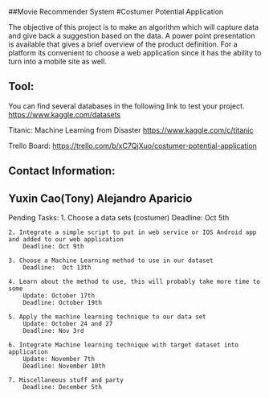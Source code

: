 ##Movie Recommender System
#Costumer Potential Application

The objective of this project is to make an algorithm which will capture data and give back a suggestion based on the data.
A power point presentation is available that gives a brief overview of the product definition.
For a platform its convenient to choose a web application since it has the ability to turn into a mobile site as well.

Tool:
-------------------
You can find several databases in the following link to test your project.
https://www.kaggle.com/datasets

Titanic: Machine Learning from Disaster
https://www.kaggle.com/c/titanic

Trello Board:
https://trello.com/b/xC7QjXuo/costumer-potential-application

Contact Information:
-------------------
Yuxin Cao(Tony)
Alejandro Aparicio
-------------------

Pending Tasks:
	1. Choose a data sets (costumer)
		Deadline: Oct 5th 

	2. Integrate a simple script to put in web service or IOS Android app and added to our web application
		Deadline: Oct 9th 

	3. Choose a Machine Learning method to use in our dataset
		Deadline:  Oct 13th 

	4. Learn about the method to use, this will probably take more time to some
		Update: October 17th 
		Deadline: October 19th 

	5. Apply the machine learning technique to our data set
		Update: October 24 and 27
		Deadline: Nov 3rd 

	6. Integrate Machine learning technique with target dataset into application
		Update: November 7th 
		Deadline: November 10th 

	7. Miscellaneous stuff and party
		Deadline: December 5th

 



